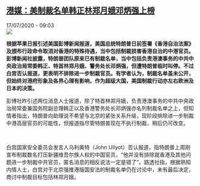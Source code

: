 <!--1594972481000-->
[港媒：美制裁名单韩正林郑月娥邓炳强上榜](http://www.rfi.fr//cn/%E6%B8%AF%E6%BE%B3%E5%8F%B0/20200717-%E6%B8%AF%E5%AA%92-%E7%BE%8E%E5%88%B6%E8%A3%81%E5%90%8D%E5%8D%95%E9%9F%A9%E6%AD%A3%E6%9E%97%E9%83%91%E6%9C%88%E5%A8%A5%E9%82%93%E7%82%B3%E5%BC%BA%E4%B8%8A%E6%A6%9C)
------

<div>17/07/2020 - 09:03</div><img src="https://s.rfi.fr/media/display/8260091a-bb7f-11ea-9785-005056a98db9/w:310/p:16x9/HK0701.jpg"><p><strong>根据苹果日报引述美国彭博新闻报道，美国总统特朗普日前签署《香港自治法案》及颁布行政命令取消对香港的特殊待遇，当中包括制裁损害香港自治的中港官员。彭博新闻社披露，特朗普团队原来已有制裁名单，当中包括负责港澳事务的中共中央政治局常委韩正、特首林郑月娥、警务处长邓炳强，但遭特朗普临时叫停。不过白宫否认报道，更表明不排除进一步制裁官员。有学者认为，制裁名单虽未公开，但始终对港府形象及各界心理有影响，作为超级大国，美国制裁行动亦左右欧洲及日本的决策。</strong></p><div class="t-content__body u-clearfix"><div class="m-interstitial"></div><p>彭博社昨引述两位消息人士报道，除了特首林郑月娥，负责港澳事务的中共中央政治局常委兼国务院副总理韩正以及香港警务处长邓炳强亦名列制裁名单之上，但知情者指出，特朗普向助理说不希望与北京的紧张关系升级，现阶段排除进一步制裁中港高层官员的可能性，但报道指尽管特朗普现在不执行制裁，稍后仍可改变。</p><p> </p><p>白宫国家安全委员会发言人乌利奥特（John Ullyot）否认报道，指特朗普上周刚宣布制裁数名打压新疆维吾尔族人权的中国官员，“他并没有排除就香港及其他问题进一步制裁中共官员，匿名消息的相反说法一定是错了”。路透社指，根据熟知内情人士，白宫对于北京强推港版国安法的制裁名单仍在讨论中，未有最后决定，商讨中制裁目标包括林郑月娥。</p><div class="o-self-promo o-self-promo--nl o-self-promo--hidden" data-selfpromo-newsletter></div><div class="o-self-promo o-self-promo--app o-self-promo--hidden" data-selfpromo-app></div></div>
